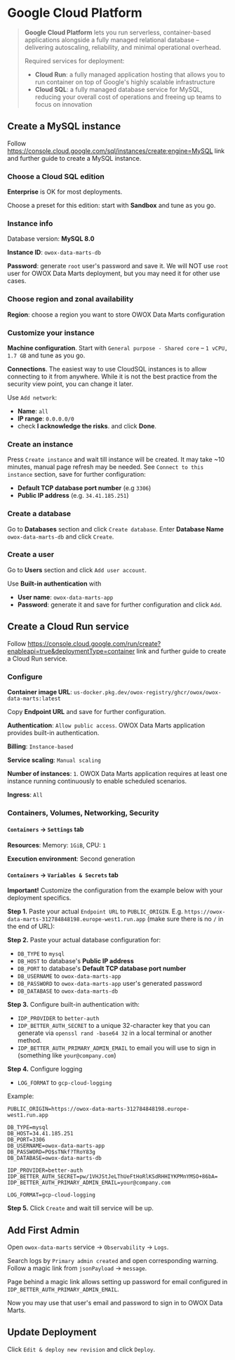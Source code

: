 # Google Cloud Platform

> **Google Cloud Platform** lets you run serverless, container-based applications alongside a fully managed relational database
> – delivering autoscaling, reliability, and minimal operational overhead.
>
> Required services for deployment:
>
> * **Cloud Run**: a fully managed application hosting that allows you to run container on top of Google's highly scalable infrastructure
> * **Cloud SQL**: a fully managed database service for MySQL, reducing your overall cost of operations and freeing up teams to focus on innovation

## Create a MySQL instance

Follow <https://console.cloud.google.com/sql/instances/create;engine=MySQL> link and further guide to create a MySQL instance.  

### Choose a Cloud SQL edition

**Enterprise** is OK for most deployments.

Choose a preset for this edition: start with **Sandbox** and tune as you go.

### Instance info

Database version: **MySQL 8.0**

**Instance ID**: `owox-data-marts-db`

**Password**: generate `root` user's password and save it. We will NOT use `root` user for OWOX Data Marts deployment,
but you may need it for other use cases.

### Choose region and zonal availability

**Region**: choose a region you want to store OWOX Data Marts configuration

### Customize your instance

**Machine configuration**. Start with `General purpose - Shared core` – `1 vCPU, 1.7 GB` and tune as you go.

**Connections**. The easiest way to use CloudSQL instances is to allow connecting to it from anywhere.
While it is not the best practice from the security view point, you can change it later.

Use `Add network`:

* **Name**: `all`
* **IP range**: `0.0.0.0/0`
* check **I acknowledge the risks**.
and click **Done**.

### Create an instance

Press `Create instance` and wait till instance will be created.
It may take ~10 minutes, manual page refresh may be needed.
See `Connect to this instance` section, save for further configuration:

* **Default TCP database port number** (e.g `3306`)
* **Public IP address** (e.g. `34.41.185.251`)

### Create a database

Go to **Databases** section and click `Create database`. Enter **Database Name** `owox-data-marts-db` and click `Create`.

### Create a user

Go to **Users** section and click `Add user account`.

Use **Built-in authentication** with

* **User name**: `owox-data-marts-app`
* **Password**: generate it and save for further configuration
and click `Add`.

## Create a Cloud Run service

Follow <https://console.cloud.google.com/run/create?enableapi=true&deploymentType=container> link and further guide to create a Cloud Run service.

### Configure

**Container image URL**: `us-docker.pkg.dev/owox-registry/ghcr/owox/owox-data-marts:latest`

Copy **Endpoint URL** and save for further configuration.

**Authentication**: `Allow public access`. OWOX Data Marts application provides built-in authentication.

**Billing**: `Instance-based`

**Service scaling**: `Manual scaling`

**Number of instances**: `1`. OWOX Data Marts application requires at least one instance running continuously to enable scheduled scenarios.

**Ingress**: `All`

### Containers, Volumes, Networking, Security

#### `Containers` → `Settings` tab

**Resources**: Memory: `1GiB`, CPU: `1`

**Execution environment**: Second generation

#### `Containers` → `Variables & Secrets` tab

**Important!** Customize the configuration from the example below with your deployment specifics.

**Step 1.** Paste your actual `Endpoint URL` to `PUBLIC_ORIGIN`. E.g. `https://owox-data-marts-312784848198.europe-west1.run.app` (make sure there is no `/` in the end of URL):

**Step 2.** Paste your actual database configuration for:

* `DB_TYPE` to `mysql`
* `DB_HOST` to database's **Public IP address**
* `DB_PORT` to database's **Default TCP database port number**
* `DB_USERNAME` to `owox-data-marts-app`
* `DB_PASSWORD` to `owox-data-marts-app` user's generated password
* `DB_DATABASE` to `owox-data-marts-db`

**Step 3.** Configure built-in authentication with:

* `IDP_PROVIDER` to `better-auth`
* `IDP_BETTER_AUTH_SECRET` to a unique 32-character key that you can generate via `openssl rand -base64 32` in a local terminal or another method.
* `IDP_BETTER_AUTH_PRIMARY_ADMIN_EMAIL` to email you will use to sign in (something like `your@company.com`)

**Step 4.** Configure logging

* `LOG_FORMAT` to `gcp-cloud-logging`

Example:

```text
PUBLIC_ORIGIN=https://owox-data-marts-312784848198.europe-west1.run.app

DB_TYPE=mysql
DB_HOST=34.41.185.251
DB_PORT=3306
DB_USERNAME=owox-data-marts-app
DB_PASSWORD=PO$sTNkf?TRoY83g
DB_DATABASE=owox-data-marts-db

IDP_PROVIDER=better-auth
IDP_BETTER_AUTH_SECRET=pw/1VHJStJeLThUeFtHoRlKSdRHHIYKPMnYMSO+86bA=
IDP_BETTER_AUTH_PRIMARY_ADMIN_EMAIL=your@company.com

LOG_FORMAT=gcp-cloud-logging
```

**Step 5.** Click `Create` and wait till service will be up.

## Add First Admin

Open `owox-data-marts` service → `Observability` → `Logs`.

Search logs by `Primary admin created` and open corresponding warning.
Follow a magic link from `jsonPayload` → `message`.

Page behind a magic link allows setting up password for email configured in `IDP_BETTER_AUTH_PRIMARY_ADMIN_EMAIL`.

Now you may use that user's email and password to sign in to OWOX Data Marts.

## Update Deployment

Click `Edit & deploy new revision` and click `Deploy`.
